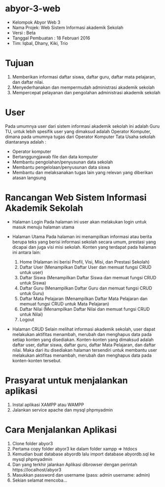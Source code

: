 # abyor-3-web

* Kelompok Abyor Web 3
* Nama Projek: Web Sistem Informasi akademik Sekolah 
* Versi : Beta
* Tanggal Pembuatan : 18 Februari 2016
* Tim: Iqbal, Dhany, Kiki, Trio

# Tujuan

1. Memberikan informasi daftar siswa, daftar guru, daftar mata pelajaran, dan  daftar nilai.
2. Menyederhanakan dan mempermudah administrasi akademik sekolah
3. Mempercepat pelayanan dan pengolahan administrasi akademik sekolah

# User

Pada umumnya user dari sistem informasi akademik sekolah ini adalah Guru TU,
untuk lebih spesifik user yang dimaksud adalah Operator Komputer, dimana pada umumnya tugas dari Operator Komputer Tata Usaha sekolah diantaranya adalah :
* Operator komputer
* Bertanggungjawab  file dan data komputer
* Membantu pengolahan/penyusunan data sekolah
* Membantu pengelolaan/penyusunan data siswa
* Membantu dan melaksanakan tugas lain yang relevan yang diberikan atasan langsung

# Rancangan Web Sistem Informasi Akademik Sekolah 

* Halaman Login
  Pada halaman ini user akan melakukan login untuk masuk menuju halaman utama

* Halaman Utama
  Pada halaman ini menampilkan informasi atau berita berupa teks yang berisi informasi sekolah secara umum, prestasi yang dicapai dan juga visi misi sekolah.
  Konten yang terdapat pada halaman ini antara lain:

	1. Home (Halaman ini berisi Profil, Visi, Misi, dan Prestasi Sekolah)
	2. Daftar User (Menampilkan Daftar User dan memuat fungsi CRUD untuk user)
	3. Daftar Siswa (Menampilkan Daftar Siswa dan memuat fungsi CRUD untuk Siswa)
	4. Daftar Guru (Menampilkan Daftar Guru dan memuat fungsi CRUD untuk Guru)
	5. Daftar Mata Pelajaran (Menampilkan Daftar Mata Pelajaran dan memuat fungsi CRUD untuk Mata Pelajaran)
	6. Daftar Nilai (Menampilkan Daftar Nilai dan memuat fungsi CRUD untuk Nilai)
	7. Logout

* Halaman CRUD
  Selain melihat informasi akademik sekolah, user dapat melakukan aktifitas menambah, merubah dan menghapus data pada setiap konten yang disediakan.
  Konten-konten yang dimaksud adalah daftar user, daftar siswa, daftar guru, daftar Mata Pelajaran, dan daftar nilai.
  Maka dari itu disediakan halaman tersendiri untuk membantu user melakukan aktifitas menambah, merubah dan menghapus data pada konten-konten tersebut.

# Prasyarat untuk menjalankan aplikasi
1. Instal aplikasi XAMPP atau WAMPP
2. Jalankan service apache dan mysql phpmyadmin
  
# Cara Menjalankan Aplikasi
1. Clone folder abyor3
2. Pertama copy folder abyor3 ke dalam folder xampp => htdocs
3. Kemudian buat database abyordb lalu import database abyordb.sql ke mysql phpmyadmin
4. Dan yang terkhir jalankan Aplikasi dibrowser dengan perintah https://localhost/abyor3
5. Masukkan password dan username (pass: admin username: admin) 
6. Sekian selamat mencoba...
